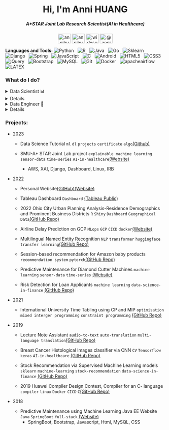<h1 align="center">Hi, I'm Anni HUANG</h1>
<h5 align="center">A*STAR Joint Lab Research Scientist(AI in Healthcare)</h5>
<p align="center">
<!-- <a href="https://twitter.com/@annihuang8" target="blank"><img align="center" src="https://raw.githubusercontent.com/rahuldkjain/github-profile-readme-generator/master/src/images/icons/Social/twitter.svg" alt="@annihuang8" height="30" width="40" /></a> -->
<a href="https://linkedin.com/in/annihuang2021" target="blank"><img align="center" src="https://raw.githubusercontent.com/rahuldkjain/github-profile-readme-generator/master/src/images/icons/Social/linked-in-alt.svg" alt="annihuang2021" height="30" width="40" /></a>
<!-- <a href="https://kaggle.com/annihuang" target="blank"><img align="center" src="https://raw.githubusercontent.com/rahuldkjain/github-profile-readme-generator/master/src/images/icons/Social/kaggle.svg" alt="annihuang" height="30" width="40" /></a> -->
<!-- <a href="https://instagram.com/huanganni380" target="blank"><img align="center" src="https://raw.githubusercontent.com/rahuldkjain/github-profile-readme-generator/master/src/images/icons/Social/instagram.svg" alt="huanganni380" height="30" width="40" /></a> -->
<a href="https://www.hackerrank.com/annihuang" target="blank"><img align="center" src="https://raw.githubusercontent.com/rahuldkjain/github-profile-readme-generator/master/src/images/icons/Social/hackerrank.svg" alt="annihuang" height="30" width="40" /></a>
<a href="https://www.leetcode.com/widesu" target="blank"><img align="center" src="https://raw.githubusercontent.com/rahuldkjain/github-profile-readme-generator/master/src/images/icons/Social/leet-code.svg" alt="widesu" height="30" width="40" /></a>
<a href="https://www.hackerearth.com/@annihuang.2021" target="blank"><img align="center" src="https://raw.githubusercontent.com/rahuldkjain/github-profile-readme-generator/master/src/images/icons/Social/hackerearth.svg" alt="@annihuang.2021" height="30" width="40" /></a>
</p>

**Languages and Tools:** 
![Python](https://img.shields.io/badge/-Python-black?logo=Python&style=social)&nbsp;&nbsp;
![R](https://img.shields.io/badge/-R-black?logo=R&style=social)&nbsp;&nbsp;
![Java](https://img.shields.io/badge/-Java-black?logo=OpenJDK&style=social)&nbsp;&nbsp;
![Go](https://img.shields.io/badge/-Go-black?logo=go&style=social)&nbsp;&nbsp;
![Sklearn](https://img.shields.io/badge/-LATEX-black?logo=latex&style=social)&nbsp;&nbsp;
![Django](https://img.shields.io/badge/-Django%20Framework-black?logo=Django&style=social)&nbsp;&nbsp;
![Spring](https://img.shields.io/badge/-Spring%20Framework-black?logo=spring&style=social)&nbsp;&nbsp;
![JavaScript](https://img.shields.io/badge/-JavaScript-black?logo=javascript&style=social)&nbsp;&nbsp;
![C](https://img.shields.io/badge/-C-black?logo=c&style=social)&nbsp;&nbsp;
![Android](https://img.shields.io/badge/-Android-black?logo=android&style=social)&nbsp;&nbsp;
![HTML5](https://img.shields.io/badge/-HTML5-black?logo=html5&style=social)&nbsp;&nbsp;
![CSS3](https://img.shields.io/badge/-CSS3-black?logo=css3&style=social)&nbsp;&nbsp;
![jQuery](https://img.shields.io/badge/-jQuery-black?logo=jquery&style=social)&nbsp;&nbsp;
![Bootstrap](https://img.shields.io/badge/-Bootstrap-black?logo=bootstrap&style=social)&nbsp;&nbsp;
![MySQL](https://img.shields.io/badge/-MySQL-black?logo=mysql&style=social)&nbsp;&nbsp;
![Git](https://img.shields.io/badge/-Git-black?logo=git&style=social)&nbsp;&nbsp;
![Docker](https://img.shields.io/badge/-Docker-black?logo=Docker&style=social)&nbsp;&nbsp;
![apacheairflow](https://img.shields.io/badge/-apacheairflow-black?logo=apacheairflow&style=social)&nbsp;&nbsp;
![LATEX](https://img.shields.io/badge/-LATEX-black?logo=latex&style=social)&nbsp;&nbsp;

<h3 aligin="left"> What do I do? </h3>
<details>
<summary>Data Scientist 📊</summary>
<ul>
  <li><a href="https://github.com/WideSu/Stock-recommandation-via-machine-learning-algorithms">Stock Recommendation via Supervised Machine Learning models</a></li>
  <li><a href="https://github.com/WideSu/Vanilla-NER">Multilingual Named Entity Recognition</a></li>
  <li><a href="https://github.com/WideSu/CancerDaignosisApp">Breast Cancer Histological Images classifier via CNN</a></li>
  <li><a href="https://github.com/WideSu/serenRec">Session-based recommendation for Amazon baby products</a></li>
  <li><a href="https://github.com/WideSu/CreditRiskDetection/tree/5f1b8019f84b89557d507fe38fbc0aa45b302a2b">Risk Detection for Loan Applicants</a></li>
  <li><a href="https://github.com/WideSu/Data-Science-Tutorial/tree/master/4-Data%20Science%20Projects/Tabular%20Data/4-Bank_Churn">Bank Churn</a></li>
  <li><a href="https://widesu.github.io/projects/project-1/">Predictive Maintenance for Diamond Cutter Machines</a></li>
  <li><a href="https://site.smu.edu.sg/sajl#research-pillars/human-ai-synergy">Current research scientist job with A*STAR Joint Lab</li>
</ul>
</details>
<details>
<summary>Data Analyst 🍥</summary>
  <ul>
    <li><a href="https://public.tableau.com/app/profile/huang.anni/vizzes">Tableau dashboard</a></li>
    <li><a href="https://github.com/WideSu/VAProject">Ohio City Urban Planning Analysis-Residence Demographics and Prominent Business Districts</a></li>
    <li><a href="https://github.com/WideSu/Stock-recommandation-via-machine-learning-algorithms">Stock Recommendation via Supervised Machine Learning models</a></li>
    <li><a href="https://github.com/WideSu/Data-Science-Tutorial/tree/master/4-Data%20Science%20Projects/Tabular%20Data/1-Titanic">Predict survival on the Titanic</a></li> 
    <li><a href="https://github.com/WideSu/CreditRiskDetection/tree/5f1b8019f84b89557d507fe38fbc0aa45b302a2b">Risk Detection for Loan Applicants</a></li>
    <li><a href="https://github.com/WideSu/Data-Science-Tutorial/tree/master/4-Data%20Science%20Projects/Tabular%20Data/5-Credit_Risk_Detection">Bank Churn Analysis</a></li>
  </ul>
</details>
<details>
<summary>Data Engineer 🍥</summary>
  <ul>
    <li><a href="https://widesu.github.io/projects/project-3/">Airline Delay Prediction on GCP</a></li>
    <li><a href="https://site.smu.edu.sg/sajl#research-pillars/human-ai-synergy">Current research scientist job with A*STAR Joint Lab</li>
  </ul>
</details>
<details>
<summary>Open Source Projects 🍥</summary>
  <ul>
    <li><a href="https://github.com/WideSu/lectureNoteAssistant">Lecture Note Assistant</a></li>
    <li><a href="">2019 Huawei Compiler Design Contest, Compiler for an C- language</a></li>
    <li>Many more on and out of Github...</li>
  </ul>
</details>


<h3 align="left">Projects:</h3>

- 2023
  - Data Science Tutorial `ml` `dl` `projects` `certificate` `algo`[(Github)](https://github.com/WideSu/Data-Science-Tutorial)

  - SMU-A* STAR Joint Lab project `explainable machine learning` `sensor-data` `time-series` `AI-in-healthcare`[(Website)](https://site.smu.edu.sg/sajl#research-pillars/human-ai-synergy)
    - AWS, XAI, Django, Dashboard, Linux, IRB

- 2022
  - Personal Website[(GitHub)](https://github.com/WideSu/WideSu.github.io)[(Website)](https://widesu.github.io/)
  - Tableau Dashboard `Dashboard` [(Tableau Public)](https://public.tableau.com/app/profile/huang.anni/vizzes)

  - 2022 Ohio City Urban Planning Analysis-Residence Demographics and Prominent Business Districts `R` `Shiny` `Dashboard` `Geographical Data`[(GitHub Repo)](https://github.com/WideSu/VAProject)
  
  - Airline Delay Prediction on GCP `MLops` `GCP` `CICD` `docker`[(Website)](https://widesu.github.io/projects/project-3/)
  - Multilingual Named Entity Recognition `NLP` `transformer` `huggingface` `transfer learning`[(GitHub Repo)](https://github.com/WideSu/Vanilla-NER/tree/main) 
  
  - Session-based recommendation for Amazon baby products `recommendation system` `pytorch`[(GitHub Repo)](https://github.com/WideSu/serenRec)
  
  - Predictive Maintenance for Diamond Cutter Machines `machine learning` `sensor-data` `time-series` [(Website)](https://widesu.github.io/projects/project-1/) 
  
  - Risk Detection for Loan Applicants `machine learning` `data-science-in-finance` [(GitHub Repo)](https://github.com/WideSu/CreditRiskDetection)

- 2021 

  - International University Time Tabling using CP and MIP `optimisation` `mixed interger programming` `constraint programming` [(GitHub Repo)](https://github.com/WideSu/CS606_ITC) 

- 2019

   - Lecture Note Assistant `audio-to-text` `auto-translation` `multi-language translation`[(GitHub Repo)](https://github.com/WideSu/lectureNoteAssistant)

   - Breast Cancer Histological Images classifier via CNN `CV` `Tensorflow keras` `AI-in-healthcare` [(GitHub Repo)](https://github.com/WideSu/CancerDaignosisApp)

   - Stock Recommendation via Supervised Machine Learning models `sklearn` `machine-learning` `stock-recommendation` `data-science-in-finance` [(GitHub Repo)](https://github.com/WideSu/Stock-recommandation-via-machine-learning-algorithms)

   - 2019 Huawei Compiler Design Contest, Compiler for an C- language `compiler` `linux` `Docker` `CICD` `C`[(GitHub Repo)](https://github.com/WideSu/Compiler)
 - 2018
   - Predictive Maintenance using Machine Learning Java EE Website `Java` `SpringBoot` `full-stack` [(Website)](https://widesu.github.io/projects/project-2/)
     - SpringBoot, Bootstrap, Javascript, Html, MySQL, CSS

